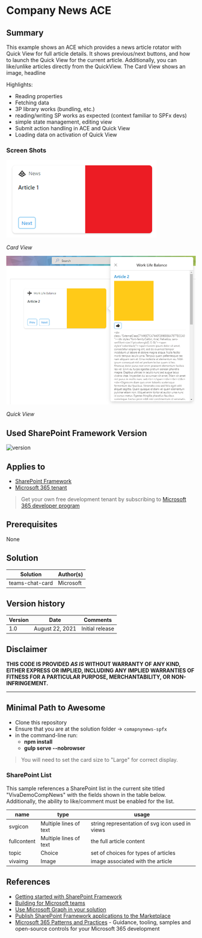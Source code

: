 # Company News ACE

## Summary

This example shows an ACE which provides a news article rotator with Quick View for full article details. It shows previous/next buttons, and how to launch the Quick View for the current article. Additionally, you can like/unlike articles directly from the QuickView. The Card View shows an image, headline

Highlights:

- Reading properties
- Fetching data
- 3P library works (bundling, etc.)
- reading/writing SP works as expected (context familiar to SPFx devs)
- simple state management, editing view
- Submit action handling in ACE and Quick View
- Loading data on activation of Quick View

### Screen Shots

![Card View](./assets/cardview.png)

_Card View_

![Quick View](./assets/quickview.png)

_Quick View_


## Used SharePoint Framework Version

![version](https://img.shields.io/badge/version-1.13.0-green.svg)

## Applies to

- [SharePoint Framework](https://aka.ms/spfx)
- [Microsoft 365 tenant](https://docs.microsoft.com/en-us/sharepoint/dev/spfx/set-up-your-developer-tenant)

> Get your own free development tenant by subscribing to [Microsoft 365 developer program](http://aka.ms/o365devprogram)

## Prerequisites

None

## Solution

Solution|Author(s)
--------|---------
teams-chat-card | Microsoft

## Version history

Version|Date|Comments
-------|----|--------
1.0|August 22, 2021|Initial release

## Disclaimer

**THIS CODE IS PROVIDED *AS IS* WITHOUT WARRANTY OF ANY KIND, EITHER EXPRESS OR IMPLIED, INCLUDING ANY IMPLIED WARRANTIES OF FITNESS FOR A PARTICULAR PURPOSE, MERCHANTABILITY, OR NON-INFRINGEMENT.**

---

## Minimal Path to Awesome

- Clone this repository
- Ensure that you are at the solution folder -> `comapnynews-spfx`
- in the command-line run:
  - **npm install**
  - **gulp serve --nobrowser**

> You will need to set the card size to "Large" for correct display.

### SharePoint List

This sample references a SharePoint list in the current site titled "VivaDemoCompNews" with the  fields shown in the table below. Additionally, the ability to like/comment must be enabled for the list.

|name|type|usage
|---|---|---|
| svgicon | Multiple lines of text | string representation of svg icon used in views
| fullcontent | Multiple lines of text | the full article content
| topic | Choice | set of choices for types of articles
| vivaimg | Image | image associated with the article

## References

- [Getting started with SharePoint Framework](https://docs.microsoft.com/en-us/sharepoint/dev/spfx/set-up-your-developer-tenant)
- [Building for Microsoft teams](https://docs.microsoft.com/en-us/sharepoint/dev/spfx/build-for-teams-overview)
- [Use Microsoft Graph in your solution](https://docs.microsoft.com/en-us/sharepoint/dev/spfx/web-parts/get-started/using-microsoft-graph-apis)
- [Publish SharePoint Framework applications to the Marketplace](https://docs.microsoft.com/en-us/sharepoint/dev/spfx/publish-to-marketplace-overview)
- [Microsoft 365 Patterns and Practices](https://aka.ms/m365pnp) - Guidance, tooling, samples and open-source controls for your Microsoft 365 development
